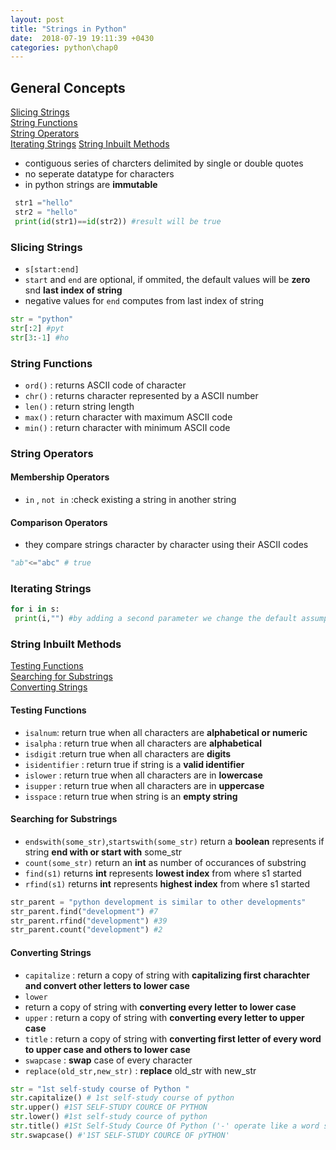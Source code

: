 ```yaml
---
layout: post
title: "Strings in Python"
date:  2018-07-19 19:11:39 +0430
categories: python\chap0
---
```

## General Concepts

[Slicing Strings](#slicing-strings)  
[String Functions](#string-functions)  
[String Operators](#string-operators)  
[Iterating Strings](#iterating-strings) 
[String Inbuilt Methods](#string-inbuilt-methods)


- contiguous series of charcters delimited by single or double quotes
- no seperate datatype for characters  
- in python strings are **immutable**  
```python
 str1 ="hello"  
 str2 = "hello"  
 print(id(str1)==id(str2)) #result will be true  
```
  
### Slicing Strings
- `s[start:end]`  
- `start` and `end` are optional, if ommited, the default values will be **zero** snd **last index of string**  
 - negative values for `end` computes from last index of string 
 ```python
 str = "python"
 str[:2] #pyt
 str[3:-1] #ho
 ```

### String Functions
- `ord()` : returns ASCII code of character
- `chr()` : returns character represented by a ASCII number
- `len()` : return string length
- `max()` : return character with maximum ASCII code
- `min()` : return character with minimum ASCII code

### String Operators
#### Membership Operators
- `in` , `not in` :check existing a string in another string  

#### Comparison Operators
-  they compare strings character by character using their ASCII codes
```python
"ab"<="abc" # true
```

### Iterating Strings
```python
for i in s:
 print(i,"") #by adding a second parameter we change the default assumption of writing each string in new line
```

### String Inbuilt Methods 
[Testing Functions](#testing-functions)    
[Searching for Substrings](#searching-for-substrings)    
[Converting Strings](#converting-strings)  

#### Testing Functions
- `isalnum`: return true when all characters are **alphabetical or numeric**   
- `isalpha` : return true when all characters are **alphabetical**  
- `isdigit` :return true when all characters are **digits** 
- `isidentifier` : return true if string is a **valid identifier** 
- `islower` : return true when all characters are in **lowercase** 
- `isupper` : return true when all characters are in **uppercase** 
- `isspace` : return true when string is an **empty string** 

#### Searching for Substrings
- `endswith(some_str)`,`startswith(some_str)` return a **boolean** represents if string **end with or start with** some_str
- `count(some_str)` return an **int** as number of occurances of substring
- `find(s1)`  returns **int** represents **lowest index** from where s1 started
- `rfind(s1)` returns **int** represents **highest index** from where s1 started  

```python
str_parent = "python development is similar to other developments"
str_parent.find("development") #7  
str_parent.rfind("development") #39  
str_parent.count("development") #2  
```
#### Converting Strings
- `capitalize` : return a copy of string with **capitalizing first charachter and convert other letters to lower case**
- `lower`  
 - return a copy of string with **converting every letter to lower case**
- `upper` : return a copy of string with **converting every letter to upper case**
- `title` : return a copy of string with **converting first letter of every word to upper case and others to lower case**
- `swapcase` : **swap** case of every character
- `replace(old_str,new_str)` : **replace** old_str with new_str
```python
str = "1st self-study course of Python "
str.capitalize() # 1st self-study course of python
str.upper() #1ST SELF-STUDY COURCE OF PYTHON
str.lower() #1st self-study cource of python
str.title() #1St Self-Study Cource Of Python ('-' operate like a word splitter)
str.swapcase() #'1ST SELF-STUDY COURCE OF pYTHON'
```



